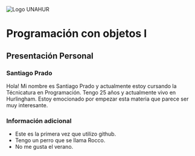 ![Logo UNAHUR](./UNAHUR.png)

# Programación con objetos I
## Presentación Personal

### Santiago Prado

Hola! Mi nombre es Santiago Prado y actualmente estoy cursando la Técnicatura en Programación. Tengo 25 años y actualmente vivo en Hurlingham.
Estoy emocionado por empezar esta materia que parece ser muy interesante.


### Información adicional
- Este es la primera vez que utilizo github.
- Tengo un perro que se llama Rocco.
- No me gusta el verano.
